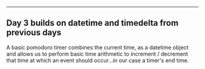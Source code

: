 ---
## Day 3 builds on datetime and timedelta from previous days


A basic pomodoro timer combines the current time, as a  datetime object and allows
us to perform basic time arithmetic to increment / decrement that time at which an
event should occur...in our case a timer's end time.
